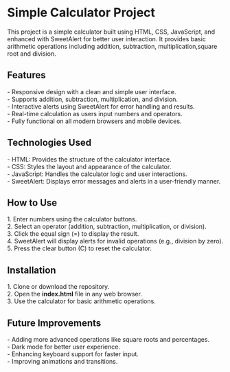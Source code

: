 <h1>Simple Calculator Project</h1>
<p>
    This project is a simple calculator built using HTML, CSS, JavaScript, and enhanced with SweetAlert for better user interaction. 
    It provides basic arithmetic operations including addition, subtraction, multiplication,square root and division.
</p>

<h2>Features</h2>
<p>
    - Responsive design with a clean and simple user interface.<br>
    - Supports addition, subtraction, multiplication, and division.<br>
    - Interactive alerts using SweetAlert for error handling and results.<br>
    - Real-time calculation as users input numbers and operators.<br>
    - Fully functional on all modern browsers and mobile devices.
</p>

<h2>Technologies Used</h2>
<p>
    - HTML: Provides the structure of the calculator interface.<br>
    - CSS: Styles the layout and appearance of the calculator.<br>
    - JavaScript: Handles the calculator logic and user interactions.<br>
    - SweetAlert: Displays error messages and alerts in a user-friendly manner.
</p>

<h2>How to Use</h2>
<p>
    1. Enter numbers using the calculator buttons.<br>
    2. Select an operator (addition, subtraction, multiplication, or division).<br>
    3. Click the equal sign (=) to display the result.<br>
    4. SweetAlert will display alerts for invalid operations (e.g., division by zero).<br>
    5. Press the clear button (C) to reset the calculator.
</p>

<h2>Installation</h2>
<p>
    1. Clone or download the repository.<br>
    2. Open the <strong>index.html</strong> file in any web browser.<br>
    3. Use the calculator for basic arithmetic operations.
</p>

<h2>Future Improvements</h2>
<p>
    - Adding more advanced operations like square roots and percentages.<br>
    - Dark mode for better user experience.<br>
    - Enhancing keyboard support for faster input.<br>
    - Improving animations and transitions.
</p>
